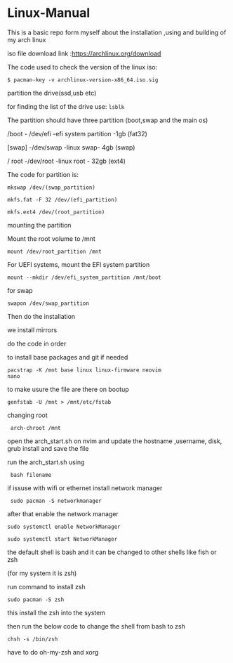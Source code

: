 # Linux-Manual
This is a basic repo form myself about the installation ,using and building of my arch linux

iso file download link :https://archlinux.org/download

The code used to check the version of the linux iso:

<code>$ pacman-key -v archlinux-version-x86_64.iso.sig</code>

partition the drive(ssd,usb etc)

for finding the list of the drive use:
<code>lsblk</code>

The partition should have three partition (boot,swap and the main os)


/boot - /dev/efi -efi system partition -1gb (fat32)

[swap] -/dev/swap -linux swap- 4gb (swap)

/ root -/dev/root -linux root - 32gb (ext4)

The code for partition is:

<code>mkswap /dev/(swap_partition)</code>

<code>mkfs.fat -F 32 /dev/(efi_partition)</code>

<code>mkfs.ext4 /dev/(root_partition)</code>

mounting the partition

Mount the root volume to /mnt

<code>mount /dev/root_partition /mnt</code>

For UEFI systems, mount the EFI system partition

<code>mount --mkdir /dev/efi_system_partition /mnt/boot</code>


for swap

<code>swapon /dev/swap_partition</code>


Then do the installation

we install mirrors 

do the code in order

to install base packages and git if needed

<code>pacstrap -K /mnt base linux linux-firmware neovim nano</code>

to make usure the file are there on bootup

<code>genfstab -U /mnt > /mnt/etc/fstab</code>

changing root

<code> arch-chroot /mnt</code>

open the arch_start.sh on nvim and update the hostname ,username, disk, grub install and save the file

run the arch_start.sh using

<code> bash filename </code>

if issuse with wifi or ethernet install network manager 

<code> sudo pacman -S networkmanager</code>

after that enable the network manager

<code>sudo systemctl enable NetworkManager</code>

<code>sudo systemctl start NetworkManager</code>

the default shell is bash and it can be changed to other shells like fish or zsh

(for my system it is zsh)

run command to install zsh

<code>sudo pacman -S zsh</code>

this install the zsh into the system

then run the below code to change the shell from bash to zsh

<code>chsh -s /bin/zsh</code>

have to do oh-my-zsh
and xorg











